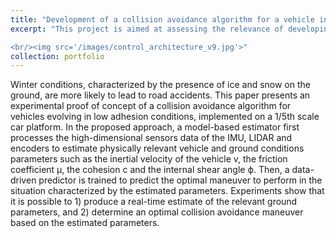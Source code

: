 ```yaml
---
title: "Development of a collision avoidance algorithm for a vehicle in low adhesion conditions"
excerpt: "This project is aimed at assessing the relevance of developing an intelligent collision avoidance algorithm for a vehicle operating in low adhesion conditions based on the physics characterising the relationship between the vehicle and the road surface. 

<br/><img src='/images/control_architecture_v9.jpg'>"
collection: portfolio
---
```


<!-- This is an item in your portfolio. It can be have images or nice text. If you name the file .md, it will be parsed as markdown. If you name the file .html, it will be parsed as HTML.  -->

Winter conditions, characterized by the presence of ice and snow on the ground, are more likely to lead to road accidents. This paper presents an experimental proof of concept of a collision avoidance algorithm for vehicles evolving in low adhesion conditions, implemented on a 1/5th scale car platform. In the proposed approach, a model-based estimator first processes the high-dimensional sensors data of the IMU, LIDAR and encoders to estimate physically relevant vehicle and ground conditions parameters such as the inertial velocity of the vehicle v, the friction coefficient µ, the cohesion c and the internal shear angle ϕ. Then, a data-driven predictor is trained to predict the optimal maneuver to perform in the situation characterized by the estimated parameters. Experiments show that it is possible to 1) produce a real-time estimate of the relevant ground parameters, and 2) determine an optimal collision avoidance maneuver based on the estimated parameters.